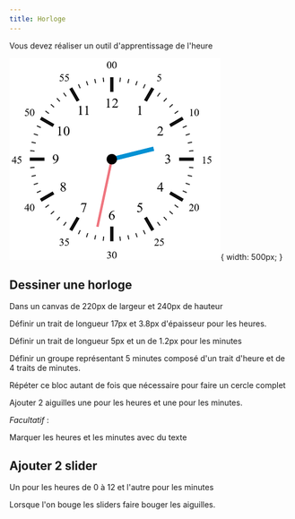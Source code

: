 ```yaml
---
title: Horloge
---
```


Vous devez réaliser un outil d'apprentissage de l'heure

![](horloge.png){ width: 500px; }

## Dessiner une horloge

Dans un canvas de 220px de largeur et 240px de hauteur

Définir un trait de longueur 17px et 3.8px d'épaisseur pour les heures.

Définir un trait de longueur 5px et un de 1.2px pour les minutes

Définir un groupe représentant 5 minutes composé d'un trait d'heure et de 4 traits de minutes.

Répéter ce bloc autant de fois que nécessaire pour faire un cercle complet

Ajouter 2 aiguilles une pour les heures et une pour les minutes. 

*Facultatif* : 

Marquer les heures et les minutes avec du texte

## Ajouter 2 slider

Un pour les heures de 0 à 12 et l'autre pour les minutes

Lorsque l'on bouge les sliders faire bouger les aiguilles.
